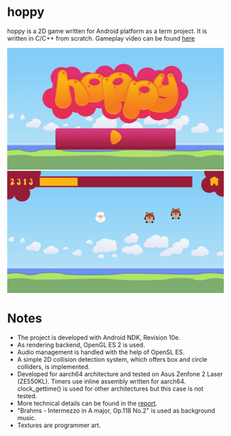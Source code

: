 # hoppy 
hoppy is a 2D game written for Android platform as a term project. It is written in C/C++ from scratch. Gameplay video can be found [here]( https://youtu.be/MD63THgcEbM )

![Main menu](mainmenu.jpg)
![Gameplay](ingame.jpg)

# Notes

* The project is developed with Android NDK, Revision 10e.
* As rendering backend, OpenGL ES 2 is used.
* Audio management is handled with the help of OpenSL ES.
* A simple 2D collision detection system, which offers box and circle colliders, is implemented.
* Developed for aarch64 architecture and tested on Asus Zenfone 2 Laser (ZE550KL). Timers use inline assembly written for aarch64. clock_gettime() is used for other architectures but this case is not tested.
* More technical details can be found in the [report]( https://github.com/ff-k/hoppy/blob/master/report.pdf ).
* "Brahms - Intermezzo in A major, Op.118 No.2" is used as background music.
* Textures are programmer art.
